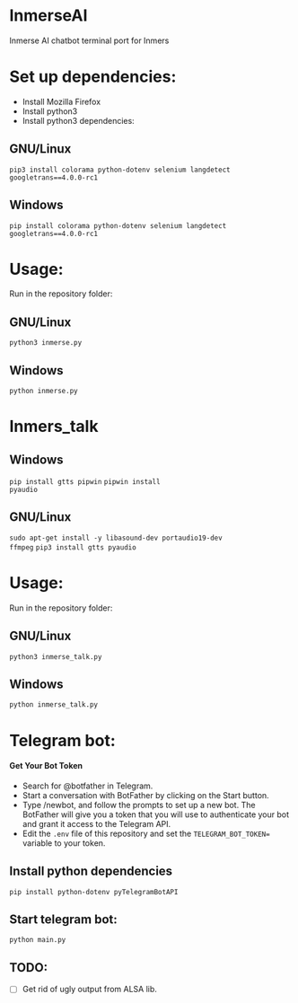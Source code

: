 # InmerseAI
Inmerse AI chatbot terminal port for Inmers 

# Set up dependencies:
- Install Mozilla Firefox
- Install python3
- Install python3 dependencies:

## GNU/Linux

<code>pip3 install colorama python-dotenv selenium langdetect googletrans==4.0.0-rc1</code>

## Windows
<code>pip install colorama python-dotenv selenium langdetect googletrans==4.0.0-rc1</code>

# Usage:
Run in the repository folder:

## GNU/Linux

<code>python3 inmerse.py</code>

## Windows

<code>python inmerse.py</code>

# Inmers_talk

## Windows

<code>pip install gtts pipwin</code>
<code>pipwin install pyaudio</code>

## GNU/Linux

<code>sudo apt-get install -y libasound-dev portaudio19-dev ffmpeg</code>
<code>pip3 install gtts pyaudio</code>

# Usage:
Run in the repository folder:

## GNU/Linux

<code>python3 inmerse_talk.py</code>

## Windows

<code>python inmerse_talk.py</code>


# Telegram bot:

#### Get Your Bot Token

- Search for @botfather in Telegram.
- Start a conversation with BotFather by clicking on the Start button.
- Type /newbot, and follow the prompts to set up a new bot. The BotFather will give you a token that you will use to authenticate your bot and grant it access to the Telegram API.
- Edit the `.env` file of this repository and set the `TELEGRAM_BOT_TOKEN=` variable to your token.


## Install python dependencies

<code>pip install python-dotenv pyTelegramBotAPI</code>

## Start telegram bot:

<code>python main.py</code>

## TODO:
- [ ] Get rid of ugly output from ALSA lib.
